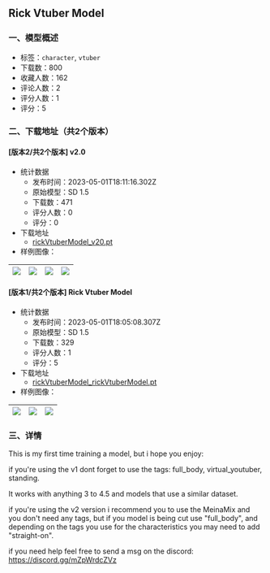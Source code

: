 ## Rick Vtuber Model
### 一、模型概述

- 标签：`character`, `vtuber`
- 下载数：800
- 收藏人数：162
- 评论人数：2
- 评分人数：1
- 评分：5

### 二、下载地址（共2个版本）

#### [版本2/共2个版本] v2.0

- 统计数据
  - 发布时间：2023-05-01T18:11:16.302Z
  - 原始模型：SD 1.5
  - 下载数：471
  - 评分人数：0
  - 评分：0
- 下载地址
  - [rickVtuberModel_v20.pt](https://civitai.com/api/download/models/59981)
- 样例图像：

| <img src="https://image.civitai.com/xG1nkqKTMzGDvpLrqFT7WA/df3f7b38-8801-439a-6062-b5fe97750600/width=450/654556.jpeg" /> | <img src="https://image.civitai.com/xG1nkqKTMzGDvpLrqFT7WA/ba823fe2-9b7c-4570-8afc-9b2df4737300/width=450/654531.jpeg" /> | <img src="https://image.civitai.com/xG1nkqKTMzGDvpLrqFT7WA/80780d72-9f69-4cbf-f16a-152fe7d13c00/width=450/654545.jpeg" /> | <img src="https://image.civitai.com/xG1nkqKTMzGDvpLrqFT7WA/380d12b9-5b29-4700-6862-32f62e1b4500/width=450/654538.jpeg" /> |
| ---- | ---- | ---- | ---- |

#### [版本1/共2个版本] Rick Vtuber Model

- 统计数据
  - 发布时间：2023-05-01T18:05:08.307Z
  - 原始模型：SD 1.5
  - 下载数：329
  - 评分人数：1
  - 评分：5
- 下载地址
  - [rickVtuberModel_rickVtuberModel.pt](https://civitai.com/api/download/models/31390)
- 样例图像：

| <img src="https://image.civitai.com/xG1nkqKTMzGDvpLrqFT7WA/b56b8834-05b3-4c1a-3a78-8433f8285600/width=450/356984.jpeg" /> | <img src="https://image.civitai.com/xG1nkqKTMzGDvpLrqFT7WA/58de08e1-88c4-4813-0fa4-e80b25f3c700/width=450/356985.jpeg" /> | <img src="https://image.civitai.com/xG1nkqKTMzGDvpLrqFT7WA/6a11b57f-b86a-4cea-bbe6-258a8d1f1800/width=450/357032.jpeg" /> |
| ---- | ---- | ---- |


### 三、详情
<p>This is my first time training a model, but i hope you enjoy:</p><p></p><p>if you're using the v1 dont forget to use the tags: full_body, virtual_youtuber, standing.</p><p>It works with anything 3 to 4.5 and models that use a similar dataset.</p><p></p><p>if you're using the v2 version i recommend you to use the MeinaMix and you don't need any tags, but if you model is being cut use "full_body", and depending on the tags you use for the characteristics you may need to add "straight-on".</p><p></p><p>if you need help feel free to send a msg on the discord:<br /><a target="_blank" rel="ugc" href="https://discord.gg/mZpWrdcZVz">https://discord.gg/mZpWrdcZVz</a></p>